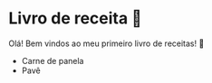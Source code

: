 # Livro de receita :book:

Olá! Bem vindos ao meu primeiro livro de receitas! :tomato:

- Carne de panela
- Pavê